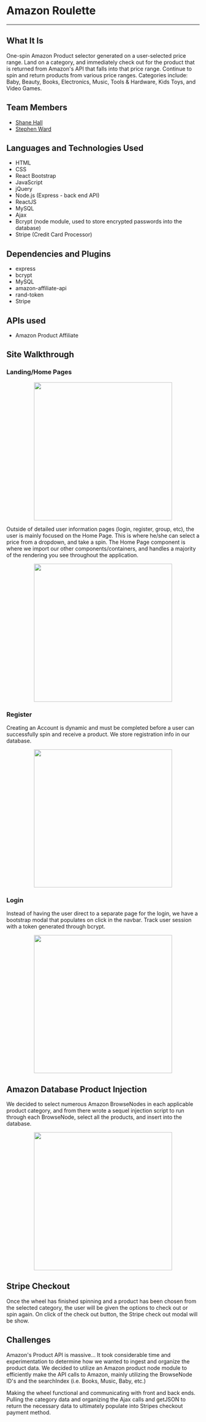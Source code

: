 # Amazon Roulette
___

## What It Is
One-spin Amazon Product selector generated on a user-selected price range.  Land on a category, and immediately check out for the product that is returned from Amazon's API that falls into that price range.  Continue to spin and return products from various price ranges.  Categories include: Baby, Beauty, Books, Electronics, Music, Tools & Hardware, Kids Toys, and Video Games.  

## Team Members
* [Shane Hall](https://github.com/cshall13)
* [Stephen Ward](https://github.com/stephenward21)



## Languages and Technologies Used
* HTML
* CSS
* React Bootstrap
* JavaScript
* jQuery
* Node.js (Express - back end API)
* ReactJS 
* MySQL
* Ajax
* Bcrypt (node module, used to store encrypted passwords into the database)
* Stripe (Credit Card Processor)


## Dependencies and Plugins
* express
* bcrypt
* MySQL
* amazon-affiliate-api
* rand-token
* Stripe



## APIs used
* Amazon Product Affiliate 



## Site Walkthrough


### Landing/Home Pages
<p align='center'><img src='/img/home.png' height='360px' width='360px'/></p>

Outside of detailed user information pages (login, register, group, etc), the user is mainly focused on the Home Page.  This is where he/she can select a price from a dropdown, and take a spin.  The Home Page component is where we import our other components/containers, and handles a majority of the rendering you see throughout the application.

<p align='center'><img src='/img/register.png' height= '360px' width="360px" /></p>

### Register

Creating an Account is dynamic and must be completed before a user can successfully spin and receive a product.  We store registration info in our database.  

<p align='center'><img src='/img/login.png' height='360px' width='360px' /></p>

### Login

Instead of having the user direct to a separate page for the login, we have a bootstrap modal that populates on click in the navbar.  Track user session with a token generated through bcrypt.

<p align='center'><img src='/img/database-pop.png' height='360px' width='360px' /></p>


## Amazon Database Product Injection

We decided to select numerous Amazon BrowseNodes in each applicable product category, and from there wrote a sequel injection script to run through each BrowseNode, select all the products, and insert into the database.

<p align='center'><img src='/img/stripe.png' height='360px' width='360px' /></p>

## Stripe Checkout

Once the wheel has finished spinning and a product has been chosen from the selected category, the user will be given the options to check out or spin again.  On click of the check out button, the Stripe check out modal will be show.



## Challenges

Amazon's Product API is massive... It took considerable time and experimentation to determine how we wanted to ingest and organize the product data.  We decided to utilize an Amazon product node module to efficiently make the API calls to Amazon, mainly utilizing the BrowseNode ID's and the searchIndex (i.e. Books, Music, Baby, etc.)

Making the wheel functional and communicating with front and back ends.  Pulling the category data and organizing the Ajax calls and getJSON to return the necessary data to ultimately populate into Stripes checkout payment method. 